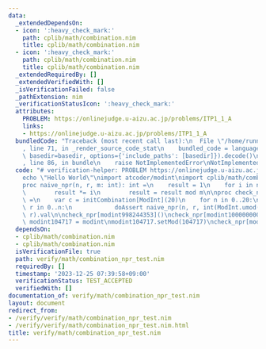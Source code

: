```yaml
---
data:
  _extendedDependsOn:
  - icon: ':heavy_check_mark:'
    path: cplib/math/combination.nim
    title: cplib/math/combination.nim
  - icon: ':heavy_check_mark:'
    path: cplib/math/combination.nim
    title: cplib/math/combination.nim
  _extendedRequiredBy: []
  _extendedVerifiedWith: []
  _isVerificationFailed: false
  _pathExtension: nim
  _verificationStatusIcon: ':heavy_check_mark:'
  attributes:
    PROBLEM: https://onlinejudge.u-aizu.ac.jp/problems/ITP1_1_A
    links:
    - https://onlinejudge.u-aizu.ac.jp/problems/ITP1_1_A
  bundledCode: "Traceback (most recent call last):\n  File \"/home/runner/.local/lib/python3.10/site-packages/onlinejudge_verify/documentation/build.py\"\
    , line 71, in _render_source_code_stat\n    bundled_code = language.bundle(stat.path,\
    \ basedir=basedir, options={'include_paths': [basedir]}).decode()\n  File \"/home/runner/.local/lib/python3.10/site-packages/onlinejudge_verify/languages/nim.py\"\
    , line 86, in bundle\n    raise NotImplementedError\nNotImplementedError\n"
  code: "# verification-helper: PROBLEM https://onlinejudge.u-aizu.ac.jp/problems/ITP1_1_A\n\
    echo \"Hello World\"\nimport atcoder/modint\nimport cplib/math/combination\n\n\
    proc naive_npr(n, r, m: int): int =\n    result = 1\n    for i in n-r+1..n:\n\
    \        result *= i\n        result = result mod m\n\nproc check_npr[ModInt]()\
    \ =\n    var c = initCombination[ModInt](20)\n    for n in 0..20:\n        for\
    \ r in 0..n:\n            doAssert naive_npr(n, r, int(ModInt.umod())) == c.npr(n,\
    \ r).val\n\ncheck_npr[modint998244353]()\ncheck_npr[modint1000000007]()\ntype\
    \ modint104717 = modint\nmodint104717.setMod(104717)\ncheck_npr[modint104717]()\n"
  dependsOn:
  - cplib/math/combination.nim
  - cplib/math/combination.nim
  isVerificationFile: true
  path: verify/math/combination_npr_test.nim
  requiredBy: []
  timestamp: '2023-12-25 07:39:58+09:00'
  verificationStatus: TEST_ACCEPTED
  verifiedWith: []
documentation_of: verify/math/combination_npr_test.nim
layout: document
redirect_from:
- /verify/verify/math/combination_npr_test.nim
- /verify/verify/math/combination_npr_test.nim.html
title: verify/math/combination_npr_test.nim
---
```

